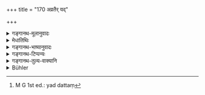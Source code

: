 +++
title = "170 अव्रतैर् यद्"

+++

<details><summary>गङ्गानथ-मूलानुवादः</summary>

Demons indeed consume the food that is eaten by Brāhmaṇas deviod of self-restraint, by such as those who have superseded their elder brother and the like, or by others that are unworthy of company.—(170)
</details>

<details><summary>मेधातिथिः</summary>

**अव्रताः** असंयताः शास्त्राचारवर्जिताः । **परिवेत्तृ**प्रभृतयो यद्य् अपि शास्त्रबाह्यास् तथापि भेदेन स्मरणार्थं दोषगुरुत्वार्थं वा कथ्यन्ते । अन्ये **चापङ्क्तेयाः** काणश्लीपद्यादयः । तैर् यद् अन्नं[^२९९] भुक्तं श्राद्धे भवति, तद् रक्षांसि देवद्विषो भुञ्जते, न च पितरः । अतो निष्फलं तच्छ्राद्धं भवतीत्य् उक्तं भवति । रक्षोग्रहणम् अर्थवादः ॥ ३.१६० ॥


[^२९९]:
     M G 1st ed.: yad dattaṃ
</details>

<details><summary>गङ्गानथ-भाष्यानुवादः</summary>

‘*Devoid of self-restraint*’—uncontrolled; whose practices are not controlled by the scriptures.

‘*Those who have superseded their elder brother*,’ and the like, are, in fact, outside the pale of the scriptures; yet they have been mentioned here with a view to differentiate them from others, and also to indicate the gravity of their offence.

‘*Others that are unworthy of company*’—such as the blind man, the man affected with elephantiasis, and so forth.

The food that is eaten by those people, at a *Śrāddha*, is consumed by ‘demons’—the enemies of gods,—and not by one’s ancestors. That is to say, the *Śrāddha* becomes entirely useless.

The mention of ‘*demons*’ is a purely deprecatory exaggeration.—(1 *7* 0)
</details>

<details><summary>गङ्गानथ-टिप्पन्यः</summary>

‘*Avrataiḥ*’—‘Devoid of self-restraint’ (Medhātithi);—‘who have not fulfilled the vows of studentship’ (Govindarāja, Kullūka and Rāghavānanda);—‘who do not observe the rules laid down for the Accomplished Student’.

This verse is quoted in *Hemādri* (Śrāddha, pp. 471 and 493).
</details>

<details><summary>गङ्गानथ-तुल्य-वाक्यानि</summary>

**(verses 3.169-170)  
**

See Comparative notes for [Verse 3.170].
</details>

<details><summary>Bühler</summary>

170	The Rakshasas, indeed, consume (the food) eaten by Brahmanas who have not fulfilled the vow of studentship, by a Parivettri and so forth, and by other men not admissible into the company.
</details>

